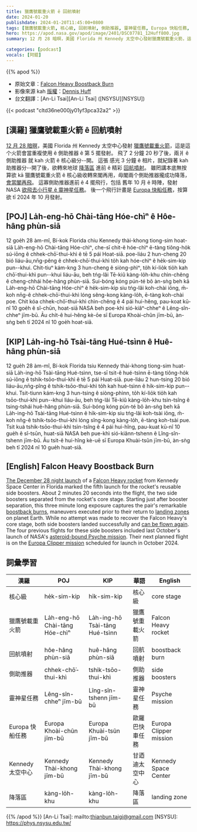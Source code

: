 ```yaml
---
title: 獵鷹號載重火箭 ê 回航噴射
date: 2024-01-20
publishdate: 2024-01-20T11:45:00+0800
tags: [獵鷹號載重火箭, 核心級, 回航噴射, 側助推器, 靈神星任務, Europa 快船任務, Kennedy 太空中心, 降落區]
hero: https://apod.nasa.gov/apod/image/2401/DSC07781_12Huff800.jpg
summary: 12 月 28 暗暝，美國 Florida 州 Kennedy 太空中心發射獵鷹號載重火箭，這是這个火箭會當重複使用 ê 側助推器 ê 第 5 擺發射。

categories: [podcast]
vocals: [阿錕]
---
```


{{% apod %}}

- 原始文章：[Falcon Heavy Boostback Burn](https://apod.nasa.gov/apod/ap240120.html)
- 影像來源 kah [版權][copyright]：[Dennis Huff](https://drh68.zenfolio.com/)
- 台文翻譯：[An-Li Tsai][An-Li Tsai] ([NSYSU][NSYSU])

{{< podcast "cltd36ne000jy01yf3pca32a2" >}}

## [漢羅] 獵鷹號載重火箭 ê 回航噴射
[12 月 28 暗暝][The December 28 night launch]，美國 Florida 州 Kennedy 太空中心發射 [獵鷹號載重火箭][Falcon Heavy rocket]，這是這个火箭會當重複使用 ê 側助推器 ê 第 5 擺發射。
飛了 2 分鐘 20 秒了後，兩爿 ê 側助推器 就 kah 火箭 ê 核心級分--開。
這張 感光 3 分鐘 ê 相片，就紀錄著 kah 助推器分--開了後，欲轉來地球 [降落區][landing zones] 進前 ê 精彩 [回航噴射][boostback burns]。
雖罔講本底無按算欲 kā 獵鷹號載重火箭 ê 核心級收轉來閣再用，毋閣兩个側助推器攏成功降落，[會當閣再飛][can be flown again]。
這寡側助推器進前 ê 4 擺飛行，包括 舊年 10 月 ê 時陣，發射 NASA [欲飛去小行星 ê 靈神星任務][asteroid-bound Psyche mission]。
後一个飛行計畫是 [Europa 快船任務][Europa Clipper mission]，按算欲 tī 2024 年 10 月發射。

## [POJ] La̍h-eng-hō Chài-tāng Hóe-chìⁿ ê Hôe-hâng phùn-siā
12 goe̍h 28 àm-mî, Bí-kok Florida chiu Kennedy thài-khong tiong-sim hoat-siā La̍h-eng-hō Chài-tāng Hóe-chìⁿ, che-sī chit-ê hóe-chìⁿ ē-tàng tiông-ho̍k sú-iōng ê chhek-chō͘-thui-khì ê tē 5 pái Hoat-siā.
poe-liáu 2 hun-cheng 20 bió liáu-āu,nn̄g-pêng ê chhek-chō͘-thui-khì to̍h kah hóe-chìⁿ ê he̍k-sim-kip pun--khui.
Chit-tiuⁿ kám-kng 3 hun-cheng ê siòng-phìⁿ, to̍h kí-lio̍k tio̍h kah chō͘-thui-khì pun--khui liáu-āu, beh tńg-lâi Tē-kiû kàng-lo̍h-khu chìn-chêng ê cheng-chhái hôe-hâng phùn-siā.
Sui-bóng kóng pún-té bô àn-sǹg beh kā La̍h-eng-hō Chài-tāng Hóe-chìⁿ ê he̍k-sim-kip siu tńg-lâi koh-chài iōng, m̄-koh nn̄g-ê chhek-chō͘-thui-khì lóng sêng-kong kàng-lo̍h, ē-tàng koh-chài poe.
Chit kóa chhek-chō͘-thui-khì chìn-chêng ê 4 pái hui-hêng, pau-koat kū-nî 10 goe̍h ê sî-chūn, hoat-siā NASA beh poe-khì sió-kiâⁿ-chheⁿ ê Lêng-sîn-chheⁿ jīm-bū.
Āu chi̍t-ê hui-hêng kè-ōe sī Europa Khoài-chûn jīm-bū, àn-sǹg beh tī 2024 nî 10 goe̍h hoat-siā.

## [KIP] La̍h-ing-hō Tsài-tāng Hué-tsìnn ê Huê-hâng phùn-siā
12 gue̍h 28 àm-mî, Bí-kok Florida tsiu Kennedy thài-khong tiong-sim huat-siā La̍h-ing-hō Tsài-tāng Hué-tsìnn, tse-sī tsit-ê hué-tsìnn ē-tàng tiông-ho̍k sú-iōng ê tshik-tsōo-thui-khì ê tē 5 pái Huat-siā.
pue-liáu 2 hun-tsing 20 bió liáu-āu,nn̄g-pîng ê tshik-tsōo-thui-khì to̍h kah hué-tsìnn ê hi̍k-sim-kip pun--khui.
Tsit-tiunn kám-kng 3 hun-tsing ê siòng-phìnn, to̍h kí-lio̍k tio̍h kah tsōo-thui-khì pun--khui liáu-āu, beh tńg-lâi Tē-kiû kàng-lo̍h-khu tsìn-tsîng ê tsing-tshái huê-hâng phùn-siā.
Sui-bóng kóng pún-té bô àn-sǹg beh kā La̍h-ing-hō Tsài-tāng Hué-tsìnn ê hi̍k-sim-kip siu tńg-lâi koh-tsài iōng, m̄-koh nn̄g-ê tshik-tsōo-thui-khì lóng sîng-kong kàng-lo̍h, ē-tàng koh-tsài pue.
Tsit kuá tshik-tsōo-thui-khì tsìn-tsîng ê 4 pái hui-hîng, pau-kuat kū-nî 10 gue̍h ê sî-tsūn, huat-siā NASA beh pue-khì sió-kiânn-tshenn ê Lîng-sîn-tshenn jīm-bū.
Āu tsi̍t-ê hui-hîng kè-uē sī Europa Khuài-tsûn jīm-bū, àn-sǹg beh tī 2024 nî 10 gue̍h huat-siā.

## [English] Falcon Heavy Boostback Burn
[The December 28 night launch][The December 28 night launch] of a [Falcon Heavy rocket][Falcon Heavy rocket] from Kennedy Space Center in Florida marked the fifth launch for the rocket's reusable side boosters.
About 2 minutes 20 seconds into the flight, the two side boosters separated from the rocket's core stage.
Starting just after booster separation, this three minute long exposure captures the pair's remarkable [boostback burns][boostback burns], maneuvers executed prior to their return to [landing zones][landing zones] on planet Earth.
While no attempt was made to recover the Falcon Heavy's core stage, both side boosters landed successfully and [can be flown again][can be flown again].
The four previous flights for these side boosters included last October's launch of NASA's [asteroid-bound Psyche mission][asteroid-bound Psyche mission].
Their next planned flight is on the [Europa Clipper mission][Europa Clipper mission] scheduled for launch in October 2024.

## 詞彙學習

|漢羅|POJ|KIP|華語|English|
|-|-|-|-|-|
|核心級|he̍k-sim-kip|hi̍k-sim-kip|核心級|core stage|
|獵鷹號載重火箭|La̍h-eng-hō Chài-tāng Hóe-chìⁿ|La̍h-ing-hō Tsài-tāng Hué-tsìnn|獵鷹號重載火箭|Falcon Heavy rocket|
|回航噴射|hôe-hâng phùn-siā|huê-hâng phùn-siā|回航噴射|boostback burn|
|側助推器|chhek-chō͘-thui-khì|tshik-tsōo-thui-khì|側助推器|side boosters|
|靈神星任務|Lêng-sîn-chheⁿ jīm-bū|Lîng-sîn-tshenn jīm-bū|靈神星任務|Psyche mission|
|Europa 快船任務|Europa Khoài-chûn jīm-bū|Europa Khuài-tsûn jīm-bū|歐羅巴快車任務|Europa Clipper mission|
|Kennedy 太空中心|Kennedy Thài-khong jīm-bū|Kennedy Thài-khong jīm-bū|甘迺迪太空中心|Kennedy Space Center|
|降落區|kàng-lo̍h-khu|kàng-lo̍h-khu|降落區|landing zone|

{{% /apod %}}
[An-Li Tsai]: mailto:thianbun.taigi@gmail.com
[NSYSU]: https://phys.nsysu.edu.tw/

[copyright]: https://apod.nasa.gov/apod/fap/lib/about_apod.html#srapply
[License]: https://creativecommons.org/licenses/by/3.0/

[The December 28 night launch]:https://drh68.zenfolio.com/p831025468
[Falcon Heavy rocket]:https://apod.nasa.gov/apod/ap240102.html
[boostback burns]:https://i.stack.imgur.com/mojf8.png
[landing zones]:https://en.wikipedia.org/wiki/Landing_Zones_1_and_2
[can be flown again]:https://en.wikipedia.org/wiki/List_of_Falcon_9_first-stage_boosters#Active
[asteroid-bound Psyche mission]:https://science.nasa.gov/mission/psyche/
[Europa Clipper mission]:https://europa.nasa.gov/
